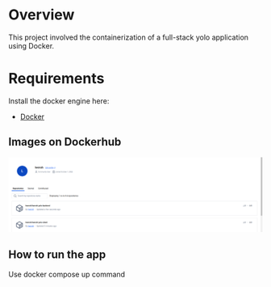 # Overview
This project involved the containerization of a full-stack yolo application using Docker.


# Requirements
Install the docker engine here:
- [Docker](https://docs.docker.com/engine/install/) 

## Images on Dockerhub
![alt text](image-1.png)

## How to run the app
Use docker compose up command
